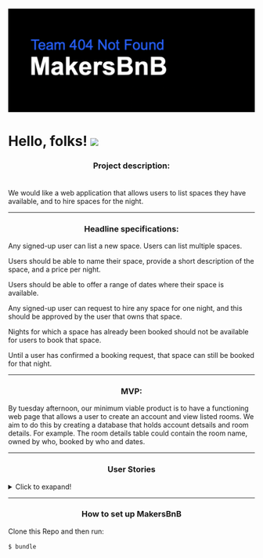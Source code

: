 ![Makers Logo](/public/readmelogo.png)
# Hello, folks! <img src="https://raw.githubusercontent.com/MartinHeinz/MartinHeinz/master/wave.gif" width="30px">

### <div align="center">Project description:<br><br>
We would like a web application that allows users to list spaces they have available, and to hire spaces for the night.</div>

-----------------------------------------------------

### <div align="center">Headline specifications:

Any signed-up user can list a new space.
Users can list multiple spaces.

Users should be able to name their space, provide a short description of the space, and a price per night.

Users should be able to offer a range of dates where their space is available.

Any signed-up user can request to hire any space for one night, and this should be approved by the user that owns that space.

Nights for which a space has already been booked should not be available for users to book that space.

Until a user has confirmed a booking request, that space can still be booked for that night.</div>

-----------------------------------------------------
  
### <div align="center">MVP:
By tuesday afternoon, our minimum viable product is to have a functioning web page that allows a user to create an account and view listed rooms. We aim to do this by creating a database that holds account detsails and room details. 
For example. The room details table could contain the room name, owned by who, booked by who and dates.</div>

-----------------------------------------------------


### <div align="center">User Stories</div>
<details>
  <summary> Click to exapand!</summary>
  
  
- [x] As a User 
So that I can use MakersBnB
I want to create an account.
  
- [x] As a Host
So I can rent out a room
Id like to list a space. 

- [x] As a Host 
Because I have multiple properties
Id like to list multiple spaces.

- [x] As a Host 
When I rent out a space
Id like to be able to add a name/description/price. 

- [x] As a Host
To not overbook 
Id like to show availability of my space. 

- [ ] As a Host
To prevent overbooking
Id like to make spaces unavailable once they've been booked.

- [x] As a Host 
For safety reasons
Id like only signed up users to hire my space.

- [x] As a signed up User
So that I can book 
Id like to request a space 

- [ ] As a host 
Until I have confirmed a request
Id like the room to remain bookable for that date.
  </details>
    
-----------------------------------------------------
### <div align="center">How to set up MakersBnB <div>
     
  Clone this Repo and then run: 
  ```
  $ bundle
  ```
